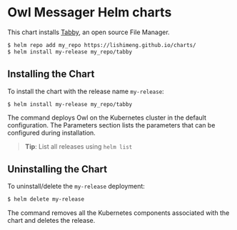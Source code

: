 Owl Messager Helm charts
===============================================

This chart installs [Tabby](https://github.com/lishimeng/tabby), an open source File Manager.


```bash
$ helm repo add my_repo https://lishimeng.github.io/charts/
$ helm install my-release my_repo/tabby
```

## Installing the Chart

To install the chart with the release name `my-release`:

```bash
$ helm install my-release my_repo/tabby
```

The command deploys Owl on the Kubernetes cluster in the default configuration. The Parameters 
section lists the parameters that can be configured during installation.

> **Tip**: List all releases using `helm list`

## Uninstalling the Chart

To uninstall/delete the `my-release` deployment:

```bash
$ helm delete my-release
```

The command removes all the Kubernetes components associated with the chart and deletes the release.
